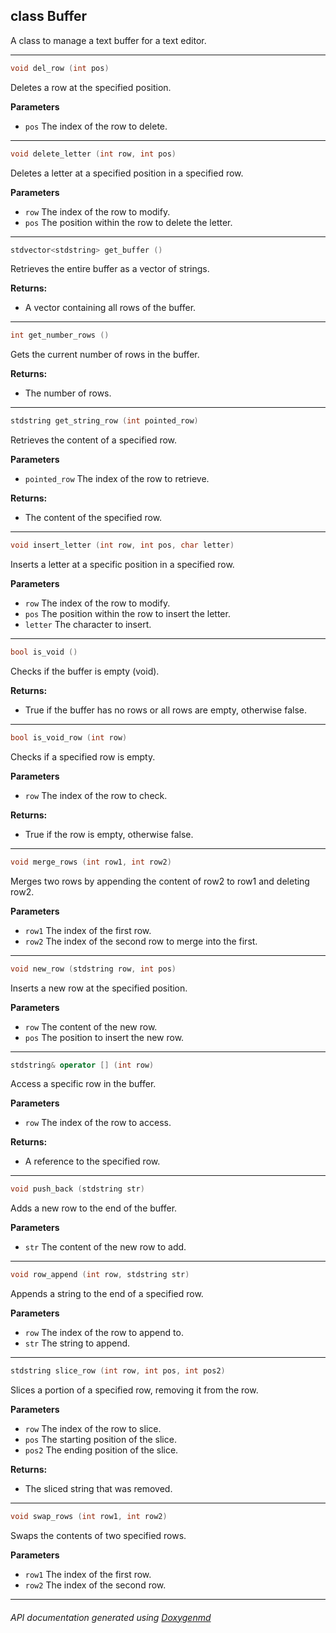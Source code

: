 ## class Buffer

A class to manage a text buffer for a text editor.  

---

```c++
void del_row (int pos)
```
Deletes a row at the specified position. 

**Parameters**
- `pos` The index of the row to delete. 

---

```c++
void delete_letter (int row, int pos)
```
Deletes a letter at a specified position in a specified row. 

**Parameters**
- `row` The index of the row to modify. 
- `pos` The position within the row to delete the letter. 

---

```c++
stdvector<stdstring> get_buffer ()
```
Retrieves the entire buffer as a vector of strings. 

**Returns:**
- A vector containing all rows of the buffer. 

---

```c++
int get_number_rows ()
```
Gets the current number of rows in the buffer. 

**Returns:**
- The number of rows. 

---

```c++
stdstring get_string_row (int pointed_row)
```
Retrieves the content of a specified row. 

**Parameters**
- `pointed_row` The index of the row to retrieve. 

**Returns:**
- The content of the specified row. 

---

```c++
void insert_letter (int row, int pos, char letter)
```
Inserts a letter at a specific position in a specified row. 

**Parameters**
- `row` The index of the row to modify. 
- `pos` The position within the row to insert the letter. 
- `letter` The character to insert. 

---

```c++
bool is_void ()
```
Checks if the buffer is empty (void). 

**Returns:**
- True if the buffer has no rows or all rows are empty, otherwise false. 

---

```c++
bool is_void_row (int row)
```
Checks if a specified row is empty. 

**Parameters**
- `row` The index of the row to check. 

**Returns:**
- True if the row is empty, otherwise false. 

---

```c++
void merge_rows (int row1, int row2)
```
Merges two rows by appending the content of row2 to row1 and deleting row2. 

**Parameters**
- `row1` The index of the first row. 
- `row2` The index of the second row to merge into the first. 

---

```c++
void new_row (stdstring row, int pos)
```
Inserts a new row at the specified position. 

**Parameters**
- `row` The content of the new row. 
- `pos` The position to insert the new row. 

---

```c++
stdstring& operator [] (int row)
```
Access a specific row in the buffer. 

**Parameters**
- `row` The index of the row to access. 

**Returns:**
- A reference to the specified row. 

---

```c++
void push_back (stdstring str)
```
Adds a new row to the end of the buffer. 

**Parameters**
- `str` The content of the new row to add. 

---

```c++
void row_append (int row, stdstring str)
```
Appends a string to the end of a specified row. 

**Parameters**
- `row` The index of the row to append to. 
- `str` The string to append. 

---

```c++
stdstring slice_row (int row, int pos, int pos2)
```
Slices a portion of a specified row, removing it from the row. 

**Parameters**
- `row` The index of the row to slice. 
- `pos` The starting position of the slice. 
- `pos2` The ending position of the slice. 

**Returns:**
- The sliced string that was removed. 

---

```c++
void swap_rows (int row1, int row2)
```
Swaps the contents of two specified rows. 

**Parameters**
- `row1` The index of the first row. 
- `row2` The index of the second row. 

---

###### API documentation generated using [Doxygenmd](https://github.com/d99kris/doxygenmd)

